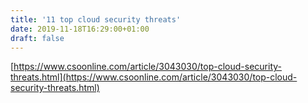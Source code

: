 ```yaml
---
title: '11 top cloud security threats'
date: 2019-11-18T16:29:00+01:00
draft: false
---
```


[https://www.csoonline.com/article/3043030/top-cloud-security-threats.html](https://www.csoonline.com/article/3043030/top-cloud-security-threats.html)